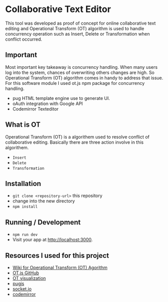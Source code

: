 # Collaborative Text Editor
This tool was developed as proof of concept for online collaborative text editing and Operational Transform (OT) algorithm is used to handle concurrency operation such as Insert, Delete or Transformation when conflict occurred. 

## Important
Most important key takeaway is concurrency handling. When many users log into the system, chances of overwriting others changes are high. So Operational Transform (OT) algorithm comes in handy to address that issue.
For this software module I used ot.js npm package for concurrency handling.
* pug HTML template engine use to generate UI.
* oAuth integration with Google API
* Codemirror Texteditor

## What is OT
Operational Transform (OT) is a algorithem used to resolve conflict of collaborative editing. Basically there are three action involve in this algorithem.
* `Insert`
* `Delete`
* `Transformation`

## Installation
* `git clone <repository-url>` this repository
* change into the new directory
* `npm install`

## Running / Development
* `npm run dev`
* Visit your app at [http://localhost:3000](http://localhost:3000).

## Resources I used for this project
* [Wiki for Operational Transform (OT) Agorithm](https://en.wikipedia.org/wiki/Operational_transformation)
* [OT.js GitHub](https://github.com/Operational-Transformation/ot.js/)
* [OT visualization](http://operational-transformation.github.io/visualization.html)
* [pugjs](https://pugjs.org/api/getting-started.html)
* [socket.io](https://socket.io/)
* [codemirror](https://codemirror.net/)
